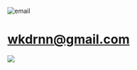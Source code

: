 ![email](https://img.shields.io/badge/email-red)    
# wkdrnn@gmail.com
![](https://img.shields.io/badge/email-red)   
